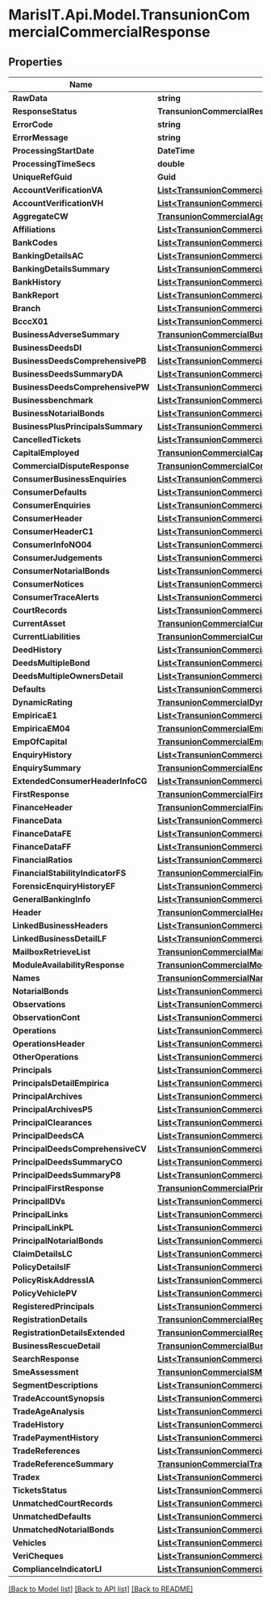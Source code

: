 
# MarisIT.Api.Model.TransunionCommercialCommercialResponse

## Properties

Name | Type | Description | Notes
------------ | ------------- | ------------- | -------------
**RawData** | **string** |  | [optional] 
**ResponseStatus** | **TransunionCommercialResponseStatus** |  | [optional] 
**ErrorCode** | **string** |  | [optional] 
**ErrorMessage** | **string** |  | [optional] 
**ProcessingStartDate** | **DateTime** |  | [optional] 
**ProcessingTimeSecs** | **double** |  | [optional] 
**UniqueRefGuid** | **Guid** |  | [optional] 
**AccountVerificationVA** | [**List&lt;TransunionCommercialAccountVerificationVA&gt;**](TransunionCommercialAccountVerificationVA.md) |  | [optional] 
**AccountVerificationVH** | [**List&lt;TransunionCommercialAccountVerificationVH&gt;**](TransunionCommercialAccountVerificationVH.md) |  | [optional] 
**AggregateCW** | [**TransunionCommercialAggregateCW**](TransunionCommercialAggregateCW.md) |  | [optional] 
**Affiliations** | [**List&lt;TransunionCommercialAffiliations&gt;**](TransunionCommercialAffiliations.md) |  | [optional] 
**BankCodes** | [**List&lt;TransunionCommercialBankCodes&gt;**](TransunionCommercialBankCodes.md) |  | [optional] 
**BankingDetailsAC** | [**List&lt;TransunionCommercialBankingDetailsAC&gt;**](TransunionCommercialBankingDetailsAC.md) |  | [optional] 
**BankingDetailsSummary** | [**List&lt;TransunionCommercialBankingDetailSummary&gt;**](TransunionCommercialBankingDetailSummary.md) |  | [optional] 
**BankHistory** | [**List&lt;TransunionCommercialBankHistory&gt;**](TransunionCommercialBankHistory.md) |  | [optional] 
**BankReport** | [**List&lt;TransunionCommercialBankReport&gt;**](TransunionCommercialBankReport.md) |  | [optional] 
**Branch** | [**List&lt;TransunionCommercialBranch&gt;**](TransunionCommercialBranch.md) |  | [optional] 
**BcccX01** | [**List&lt;TransunionCommercialBCCCX01&gt;**](TransunionCommercialBCCCX01.md) |  | [optional] 
**BusinessAdverseSummary** | [**TransunionCommercialBusinessAdverseSummary**](TransunionCommercialBusinessAdverseSummary.md) |  | [optional] 
**BusinessDeedsDI** | [**List&lt;TransunionCommercialBusinessDeedsDI&gt;**](TransunionCommercialBusinessDeedsDI.md) |  | [optional] 
**BusinessDeedsComprehensivePB** | [**List&lt;TransunionCommercialBusinessDeedsComprehensivePB&gt;**](TransunionCommercialBusinessDeedsComprehensivePB.md) |  | [optional] 
**BusinessDeedsSummaryDA** | [**List&lt;TransunionCommercialBusinessDeedsSummaryDA&gt;**](TransunionCommercialBusinessDeedsSummaryDA.md) |  | [optional] 
**BusinessDeedsComprehensivePW** | [**List&lt;TransunionCommercialBusinessDeedsComprehensivePW&gt;**](TransunionCommercialBusinessDeedsComprehensivePW.md) |  | [optional] 
**Businessbenchmark** | [**List&lt;TransunionCommercialBusinessBenchmarkBB&gt;**](TransunionCommercialBusinessBenchmarkBB.md) |  | [optional] 
**BusinessNotarialBonds** | [**List&lt;TransunionCommercialBusinessNotarialBonds&gt;**](TransunionCommercialBusinessNotarialBonds.md) |  | [optional] 
**BusinessPlusPrincipalsSummary** | [**List&lt;TransunionCommercialBusinessPlusPrincipalSummary&gt;**](TransunionCommercialBusinessPlusPrincipalSummary.md) |  | [optional] 
**CancelledTickets** | [**List&lt;TransunionCommercialCancelledTicket&gt;**](TransunionCommercialCancelledTicket.md) |  | [optional] 
**CapitalEmployed** | [**TransunionCommercialCapitalEmployed**](TransunionCommercialCapitalEmployed.md) |  | [optional] 
**CommercialDisputeResponse** | [**TransunionCommercialCommercialDisputeResponse**](TransunionCommercialCommercialDisputeResponse.md) |  | [optional] 
**ConsumerBusinessEnquiries** | [**List&lt;TransunionCommercialConsumerBusinessEnquiry&gt;**](TransunionCommercialConsumerBusinessEnquiry.md) |  | [optional] 
**ConsumerDefaults** | [**List&lt;TransunionCommercialConsumerDefault&gt;**](TransunionCommercialConsumerDefault.md) |  | [optional] 
**ConsumerEnquiries** | [**List&lt;TransunionCommercialConsumerEnquiry&gt;**](TransunionCommercialConsumerEnquiry.md) |  | [optional] 
**ConsumerHeader** | [**List&lt;TransunionCommercialConsumerHeader&gt;**](TransunionCommercialConsumerHeader.md) |  | [optional] 
**ConsumerHeaderC1** | [**List&lt;TransunionCommercialConsumerHeaderC1&gt;**](TransunionCommercialConsumerHeaderC1.md) |  | [optional] 
**ConsumerInfoNO04** | [**List&lt;TransunionCommercialConsumerInfoNO04&gt;**](TransunionCommercialConsumerInfoNO04.md) |  | [optional] 
**ConsumerJudgements** | [**List&lt;TransunionCommercialConsumerJudgement&gt;**](TransunionCommercialConsumerJudgement.md) |  | [optional] 
**ConsumerNotarialBonds** | [**List&lt;TransunionCommercialConsumerNotarialBonds&gt;**](TransunionCommercialConsumerNotarialBonds.md) |  | [optional] 
**ConsumerNotices** | [**List&lt;TransunionCommercialConsumerNotice&gt;**](TransunionCommercialConsumerNotice.md) |  | [optional] 
**ConsumerTraceAlerts** | [**List&lt;TransunionCommercialConsumerTraceAlert&gt;**](TransunionCommercialConsumerTraceAlert.md) |  | [optional] 
**CourtRecords** | [**List&lt;TransunionCommercialCourtRecord&gt;**](TransunionCommercialCourtRecord.md) |  | [optional] 
**CurrentAsset** | [**TransunionCommercialCurrentAsset**](TransunionCommercialCurrentAsset.md) |  | [optional] 
**CurrentLiabilities** | [**TransunionCommercialCurrentLiabilities**](TransunionCommercialCurrentLiabilities.md) |  | [optional] 
**DeedHistory** | [**List&lt;TransunionCommercialDeedHistory&gt;**](TransunionCommercialDeedHistory.md) |  | [optional] 
**DeedsMultipleBond** | [**List&lt;TransunionCommercialDeedsMultipleBond&gt;**](TransunionCommercialDeedsMultipleBond.md) |  | [optional] 
**DeedsMultipleOwnersDetail** | [**List&lt;TransunionCommercialDeedsMultipleOwnerDetail&gt;**](TransunionCommercialDeedsMultipleOwnerDetail.md) |  | [optional] 
**Defaults** | [**List&lt;TransunionCommercialDefault&gt;**](TransunionCommercialDefault.md) |  | [optional] 
**DynamicRating** | [**TransunionCommercialDynamicRating**](TransunionCommercialDynamicRating.md) |  | [optional] 
**EmpiricaE1** | [**List&lt;TransunionCommercialEmpiricaE1&gt;**](TransunionCommercialEmpiricaE1.md) |  | [optional] 
**EmpiricaEM04** | [**TransunionCommercialEmpiricaEM04**](TransunionCommercialEmpiricaEM04.md) |  | [optional] 
**EmpOfCapital** | [**TransunionCommercialEmpOfCapital**](TransunionCommercialEmpOfCapital.md) |  | [optional] 
**EnquiryHistory** | [**List&lt;TransunionCommercialEnquiryHistory&gt;**](TransunionCommercialEnquiryHistory.md) |  | [optional] 
**EnquirySummary** | [**TransunionCommercialEnquirySummary**](TransunionCommercialEnquirySummary.md) |  | [optional] 
**ExtendedConsumerHeaderInfoCG** | [**List&lt;TransunionCommercialExtendedConsumerHeaderInfoCG&gt;**](TransunionCommercialExtendedConsumerHeaderInfoCG.md) |  | [optional] 
**FirstResponse** | [**TransunionCommercialFirstResponse**](TransunionCommercialFirstResponse.md) |  | [optional] 
**FinanceHeader** | [**TransunionCommercialFinanceHeader**](TransunionCommercialFinanceHeader.md) |  | [optional] 
**FinanceData** | [**List&lt;TransunionCommercialFinanceData&gt;**](TransunionCommercialFinanceData.md) |  | [optional] 
**FinanceDataFE** | [**List&lt;TransunionCommercialFinanceDataFE&gt;**](TransunionCommercialFinanceDataFE.md) |  | [optional] 
**FinanceDataFF** | [**List&lt;TransunionCommercialFinanceDataFF&gt;**](TransunionCommercialFinanceDataFF.md) |  | [optional] 
**FinancialRatios** | [**List&lt;TransunionCommercialFinancialRatios&gt;**](TransunionCommercialFinancialRatios.md) |  | [optional] 
**FinancialStabilityIndicatorFS** | [**TransunionCommercialFinancialStabilityIndicatorFS**](TransunionCommercialFinancialStabilityIndicatorFS.md) |  | [optional] 
**ForensicEnquiryHistoryEF** | [**List&lt;TransunionCommercialForensicEnquiryHistoryEF&gt;**](TransunionCommercialForensicEnquiryHistoryEF.md) |  | [optional] 
**GeneralBankingInfo** | [**List&lt;TransunionCommercialGeneralBankingInfo&gt;**](TransunionCommercialGeneralBankingInfo.md) |  | [optional] 
**Header** | [**TransunionCommercialHeader**](TransunionCommercialHeader.md) |  | [optional] 
**LinkedBusinessHeaders** | [**List&lt;TransunionCommercialLinkedBusinessHeader&gt;**](TransunionCommercialLinkedBusinessHeader.md) |  | [optional] 
**LinkedBusinessDetailLF** | [**List&lt;TransunionCommercialLinkedBusinessDetailLF&gt;**](TransunionCommercialLinkedBusinessDetailLF.md) |  | [optional] 
**MailboxRetrieveList** | [**TransunionCommercialMailboxRetrieveList**](TransunionCommercialMailboxRetrieveList.md) |  | [optional] 
**ModuleAvailabilityResponse** | [**TransunionCommercialModuleAvailabilityResponse**](TransunionCommercialModuleAvailabilityResponse.md) |  | [optional] 
**Names** | [**TransunionCommercialNames**](TransunionCommercialNames.md) |  | [optional] 
**NotarialBonds** | [**List&lt;TransunionCommercialNotarialBond&gt;**](TransunionCommercialNotarialBond.md) |  | [optional] 
**Observations** | [**List&lt;TransunionCommercialObservation&gt;**](TransunionCommercialObservation.md) |  | [optional] 
**ObservationCont** | [**List&lt;TransunionCommercialObservationCont&gt;**](TransunionCommercialObservationCont.md) |  | [optional] 
**Operations** | [**List&lt;TransunionCommercialOperation&gt;**](TransunionCommercialOperation.md) |  | [optional] 
**OperationsHeader** | [**List&lt;TransunionCommercialAdditionalOperations&gt;**](TransunionCommercialAdditionalOperations.md) |  | [optional] 
**OtherOperations** | [**List&lt;TransunionCommercialOtherOperation&gt;**](TransunionCommercialOtherOperation.md) |  | [optional] 
**Principals** | [**List&lt;TransunionCommercialPrincipal&gt;**](TransunionCommercialPrincipal.md) |  | [optional] 
**PrincipalsDetailEmpirica** | [**List&lt;TransunionCommercialPrincipalDetailEmpirica&gt;**](TransunionCommercialPrincipalDetailEmpirica.md) |  | [optional] 
**PrincipalArchives** | [**List&lt;TransunionCommercialPrincipalArchive&gt;**](TransunionCommercialPrincipalArchive.md) |  | [optional] 
**PrincipalArchivesP5** | [**List&lt;TransunionCommercialPrincipalArchiveP5&gt;**](TransunionCommercialPrincipalArchiveP5.md) |  | [optional] 
**PrincipalClearances** | [**List&lt;TransunionCommercialPrincipalClearance&gt;**](TransunionCommercialPrincipalClearance.md) |  | [optional] 
**PrincipalDeedsCA** | [**List&lt;TransunionCommercialPrincipalDeedsComprehensiveCA&gt;**](TransunionCommercialPrincipalDeedsComprehensiveCA.md) |  | [optional] 
**PrincipalDeedsComprehensiveCV** | [**List&lt;TransunionCommercialPrincipalDeedsComprehensiveCV&gt;**](TransunionCommercialPrincipalDeedsComprehensiveCV.md) |  | [optional] 
**PrincipalDeedsSummaryCO** | [**List&lt;TransunionCommercialPrincipalDeedsSummaryCO&gt;**](TransunionCommercialPrincipalDeedsSummaryCO.md) |  | [optional] 
**PrincipalDeedsSummaryP8** | [**List&lt;TransunionCommercialPrincipalDeedsSummaryP8&gt;**](TransunionCommercialPrincipalDeedsSummaryP8.md) |  | [optional] 
**PrincipalFirstResponse** | [**TransunionCommercialPrincipalFirstResponse**](TransunionCommercialPrincipalFirstResponse.md) |  | [optional] 
**PrincipalIDVs** | [**List&lt;TransunionCommercialPrincipalIDV&gt;**](TransunionCommercialPrincipalIDV.md) |  | [optional] 
**PrincipalLinks** | [**List&lt;TransunionCommercialPrincipalLink&gt;**](TransunionCommercialPrincipalLink.md) |  | [optional] 
**PrincipalLinkPL** | [**List&lt;TransunionCommercialPrincipalLinkPL&gt;**](TransunionCommercialPrincipalLinkPL.md) |  | [optional] 
**PrincipalNotarialBonds** | [**List&lt;TransunionCommercialPrincipalNotarialBonds&gt;**](TransunionCommercialPrincipalNotarialBonds.md) |  | [optional] 
**ClaimDetailsLC** | [**List&lt;TransunionCommercialClaimDetailsLC&gt;**](TransunionCommercialClaimDetailsLC.md) |  | [optional] 
**PolicyDetailsIF** | [**List&lt;TransunionCommercialPolicyDetailsIF&gt;**](TransunionCommercialPolicyDetailsIF.md) |  | [optional] 
**PolicyRiskAddressIA** | [**List&lt;TransunionCommercialPolicyRiskAddressIA&gt;**](TransunionCommercialPolicyRiskAddressIA.md) |  | [optional] 
**PolicyVehiclePV** | [**List&lt;TransunionCommercialPolicyVehiclePV&gt;**](TransunionCommercialPolicyVehiclePV.md) |  | [optional] 
**RegisteredPrincipals** | [**List&lt;TransunionCommercialRegisteredPrincipal&gt;**](TransunionCommercialRegisteredPrincipal.md) |  | [optional] 
**RegistrationDetails** | [**TransunionCommercialRegistrationDetails**](TransunionCommercialRegistrationDetails.md) |  | [optional] 
**RegistrationDetailsExtended** | [**TransunionCommercialRegistrationDetailsExtended**](TransunionCommercialRegistrationDetailsExtended.md) |  | [optional] 
**BusinessRescueDetail** | [**TransunionCommercialBusinessRescueDetail**](TransunionCommercialBusinessRescueDetail.md) |  | [optional] 
**SearchResponse** | [**List&lt;TransunionCommercialSearchResponse&gt;**](TransunionCommercialSearchResponse.md) |  | [optional] 
**SmeAssessment** | [**TransunionCommercialSMEAssessment**](TransunionCommercialSMEAssessment.md) |  | [optional] 
**SegmentDescriptions** | [**List&lt;TransunionCommercialSegmentDescriptions&gt;**](TransunionCommercialSegmentDescriptions.md) |  | [optional] 
**TradeAccountSynopsis** | [**List&lt;TransunionCommercialTradeAccountSynopsis&gt;**](TransunionCommercialTradeAccountSynopsis.md) |  | [optional] 
**TradeAgeAnalysis** | [**List&lt;TransunionCommercialTradeAgeAnalysis&gt;**](TransunionCommercialTradeAgeAnalysis.md) |  | [optional] 
**TradeHistory** | [**List&lt;TransunionCommercialTradeHistory&gt;**](TransunionCommercialTradeHistory.md) |  | [optional] 
**TradePaymentHistory** | [**List&lt;TransunionCommercialTradePaymentHistory&gt;**](TransunionCommercialTradePaymentHistory.md) |  | [optional] 
**TradeReferences** | [**List&lt;TransunionCommercialTradeReference&gt;**](TransunionCommercialTradeReference.md) |  | [optional] 
**TradeReferenceSummary** | [**TransunionCommercialTradeReferenceSummary**](TransunionCommercialTradeReferenceSummary.md) |  | [optional] 
**Tradex** | [**List&lt;TransunionCommercialTradex&gt;**](TransunionCommercialTradex.md) |  | [optional] 
**TicketsStatus** | [**List&lt;TransunionCommercialTicketStatus&gt;**](TransunionCommercialTicketStatus.md) |  | [optional] 
**UnmatchedCourtRecords** | [**List&lt;TransunionCommercialUnmatchedCourtRecord&gt;**](TransunionCommercialUnmatchedCourtRecord.md) |  | [optional] 
**UnmatchedDefaults** | [**List&lt;TransunionCommercialUnmatchedDefault&gt;**](TransunionCommercialUnmatchedDefault.md) |  | [optional] 
**UnmatchedNotarialBonds** | [**List&lt;TransunionCommercialUnmatchedNotarialBond&gt;**](TransunionCommercialUnmatchedNotarialBond.md) |  | [optional] 
**Vehicles** | [**List&lt;TransunionCommercialVehicles&gt;**](TransunionCommercialVehicles.md) |  | [optional] 
**VeriCheques** | [**List&lt;TransunionCommercialVeriCheque&gt;**](TransunionCommercialVeriCheque.md) |  | [optional] 
**ComplianceIndicatorLI** | [**List&lt;TransunionCommercialComplianceIndicatorLI&gt;**](TransunionCommercialComplianceIndicatorLI.md) |  | [optional] 

[[Back to Model list]](../README.md#documentation-for-models)
[[Back to API list]](../README.md#documentation-for-api-endpoints)
[[Back to README]](../README.md)

